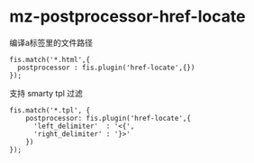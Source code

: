 # mz-postprocessor-href-locate
编译a标签里的文件路径

```
fis.match('*.html',{
  postprocessor : fis.plugin('href-locate',{})
});
```

支持 smarty tpl 过滤

```
fis.match('*.tpl', {
    postprocessor: fis.plugin('href-locate',{
      'left_delimiter'  : '<{',
      'right_delimiter' : '}>'
    })
});
```